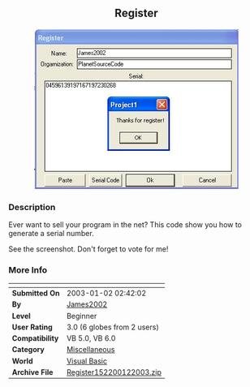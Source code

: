 ﻿<div align="center">

## Register

<img src="PIC20031224052636.JPG">
</div>

### Description

Ever want to sell your program in the net? This code show you how to generate a serial number.

See the screenshot. Don't forget to vote for me!
 
### More Info
 


<span>             |<span>
---                |---
**Submitted On**   |2003-01-02 02:42:02
**By**             |[James2002](https://github.com/Planet-Source-Code/PSCIndex/blob/master/ByAuthor/james2002.md)
**Level**          |Beginner
**User Rating**    |3.0 (6 globes from 2 users)
**Compatibility**  |VB 5\.0, VB 6\.0
**Category**       |[Miscellaneous](https://github.com/Planet-Source-Code/PSCIndex/blob/master/ByCategory/miscellaneous__1-1.md)
**World**          |[Visual Basic](https://github.com/Planet-Source-Code/PSCIndex/blob/master/ByWorld/visual-basic.md)
**Archive File**   |[Register152200122003\.zip](https://github.com/Planet-Source-Code/james2002-register__1-42082/archive/master.zip)









